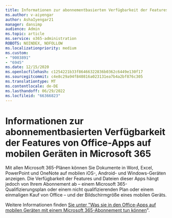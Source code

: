```yaml
---
title: Informationen zur abonnementbasierten Verfügbarkeit der Features von Office-Apps auf mobilen Geräten in Microsoft 365
ms.author: v-aiyengar
author: AshaIyengar21
manager: dansimp
audience: Admin
ms.topic: article
ms.service: o365-administration
ROBOTS: NOINDEX, NOFOLLOW
ms.localizationpriority: medium
ms.custom:
- "9003891"
- "6945"
ms.date: 12/15/2020
ms.openlocfilehash: c1254221b33f86466322836b0362c6449e130f17
ms.sourcegitcommit: c4e8c29a94f840816a023131ea7b4a2bf876c305
ms.translationtype: MT
ms.contentlocale: de-DE
ms.lasthandoff: 06/29/2022
ms.locfileid: "66366823"
---
```

# <a name="learn-about-microsoft-365-subscriptionbased-availability-of-office-apps-features-on-mobile-devices"></a>Informationen zur abonnementbasierten Verfügbarkeit der Features von Office-Apps auf mobilen Geräten in Microsoft 365

Mit allen Microsoft 365-Plänen können Sie Dokumente in Word, Excel, PowerPoint und OneNote auf mobilen iOS-, Android- und Windows-Geräten anzeigen. Die Verfügbarkeit der Features und Dateien dieser Apps hängt jedoch von Ihrem Abonnement ab – einem Microsoft 365-Qualifizierungsplan oder einem nicht qualifizierenden Plan oder einem einmaligen Kauf von Office – und der Bildschirmgröße eines mobilen Geräts.

Weitere Informationen finden [Sie unter "Was sie in den Office-Apps auf mobilen Geräten mit einem Microsoft 365-Abonnement tun können](https://go.microsoft.com/fwlink/?linkid=2135575)". 